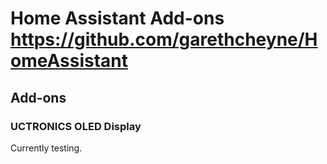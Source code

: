 # Home Assistant Add-ons https://github.com/garethcheyne/HomeAssistant

## Add-ons
### UCTRONICS OLED Display
Currently testing.
